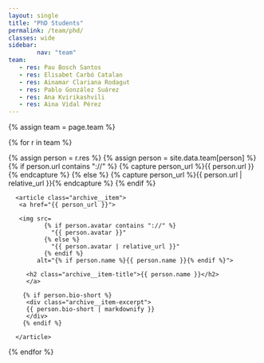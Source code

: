 ```yaml
---
layout: single
title: "PhD Students"
permalink: /team/phd/
classes: wide
sidebar:
        nav: "team"
team:
   - res: Pau Bosch Santos
   - res: Elisabet Carbó Catalan
   - res: Ainamar Clariana Rodagut
   - res: Pablo González Suárez
   - res: Ana Kvirikashvili
   - res: Aina Vidal Pérez
---
```

<section class="entries-grid">
{% assign team = page.team %}

{% for r in team %}

   <div class="grid__item-adjust">
   {% assign person = r.res %}
   {% assign person = site.data.team[person] %}
    {% if person.url contains "://" %}
      {% capture person_url %}{{ person.url }}{% endcapture %}
    {% else %}
      {% capture person_url %}{{ person.url | relative_url }}{% endcapture %}
    {% endif %}

      <article class="archive__item">
       <a href="{{ person_url }}">

       <img src=
              {% if person.avatar contains "://" %}
                "{{ person.avatar }}"
              {% else %}
                "{{ person.avatar | relative_url }}"
              {% endif %}
            alt="{% if person.name %}{{ person.name }}{% endif %}">

         <h2 class="archive__item-title">{{ person.name }}</h2>
         </a>

        {% if person.bio-short %}
         <div class="archive__item-excerpt">
         {{ person.bio-short | markdownify }}
         </div>
        {% endif %}

      </article>
   </div>
{% endfor %}
</section>
